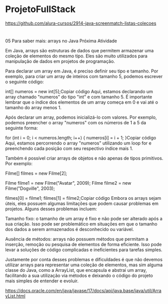 # ProjetoFullStack
https://github.com/alura-cursos/2914-java-screenmatch-listas-colecoes
#
05
Para saber mais: arrays no Java
 Próxima Atividade

Em Java, arrays são estruturas de dados que permitem armazenar uma coleção de elementos do mesmo tipo. Eles são muito utilizados para manipulação de dados em projetos de programação.

Para declarar um array em Java, é preciso definir seu tipo e tamanho. Por exemplo, para criar um array de inteiros com tamanho 5, podemos escrever o seguinte código:

int[] numeros = new int[5];Copiar código
Aqui, estamos declarando um array chamado "numeros" do tipo "int" e com tamanho 5. É importante lembrar que o índice dos elementos de um array começa em 0 e vai até o tamanho do array menos 1.

Após declarar um array, podemos inicializá-lo com valores. Por exemplo, podemos preencher o array "numeros" com os números de 1 a 5 da seguinte forma:

for (int i = 0; i < numeros.length; i++) {
    numeros[i] = i + 1;
}Copiar código
Aqui, estamos percorrendo o array "numeros" utilizando um loop for e preenchendo cada posição com seu respectivo índice mais 1.

Também é possível criar arrays de objetos e não apenas de tipos primitivos. Por exemplo:

Filme[] filmes = new Filme[2];

Filme filme1 = new Filme("Avatar", 2009);
Filme filme2 = new Filme("Dogville", 2003);

filmes[0] = filme1;
filmes[1] = filme2;Copiar código
Embora os arrays sejam úteis, eles possuem algumas limitações que podem causar problemas em projetos. Alguns desses problemas incluem:

Tamanho fixo: o tamanho de um array é fixo e não pode ser alterado após a sua criação. Isso pode ser problemático em situações em que o tamanho dos dados a serem armazenados é desconhecido ou variável.

Ausência de métodos: arrays não possuem métodos que permitam a inserção, remoção ou pesquisa de elementos de forma eficiente. Isso pode levar a soluções de código complicadas e ineficientes para tarefas simples.

Justamente por conta desses problemas e dificuldades é que não devemos utilizar arrays para representar uma coleção de elementos, mas sim alguma classe do Java, como a ArrayList, que encapsula e abstrai um array, facilitando a sua utilização via métodos e deixando o código do projeto mais simples de entender e evoluir.

https://docs.oracle.com/en/java/javase/17/docs/api/java.base/java/util/ArrayList.html
